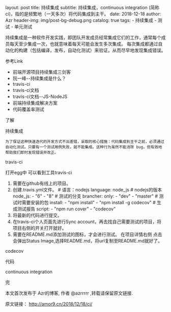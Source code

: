 layout:     post
title:      持续集成
subtitle:   持续集成，continuous integration (简称 ci)，指的是频繁地（一天多次）将代码集成到主干。
date:      2018-12-18
author:     Azr
header-img: img/post-bg-debug.png
catalog: true
tags:
    - 持续集成
    - 测试
    - 单元测试


持续集成是一种软件开发实践，即团队开发成员经常集成它们的工作，通常每个成员每天至少集成一次，也就意味着每天可能会发生多次集成。 每次集成都通过自动化的构建（包括编译，发布，自动化测试）来验证，从而尽早地发现集成错误。

参考Link

- 前端开源项目持续集成三剑客
- 阮一峰--持续集成是什么？
- travis-ci
- travis-ci文档
- travis-ci文档--JS-NodeJS
- 前端持续集成解决方案
- 代码覆盖率测试

了解

持续集成

	为了保证这种快速迭代的开发方式不出差错，采取的核心措施：代码集成到主干之前，必须通过自动化测试。只要有一个测试用例失败，就不能集成。这种行为虽然不能消除 bug，但有效地帮助我们即时发现错误并改正。

travis-ci

打开egg中 可以看到工具travis-ci

1. 需要在github有线上的项目。
2. 创建.travis.yml文件。
       # 语言：nodejs
       language: node_js
       # nodejs的版本
       node_js:
         - "6"
         - "8"
       # 测试的分支
       brancher:
         only:
           - "dev"
           - "master"
       # 测试时需要安装的包
       install:
         - "npm install"
         - "npm install -g codecov"
       # 生成测试报告
       script:
         - "npm run cover"
         - "codecov"
3. 将最新的代码进行提交。
4. 在travis-ci个人页面先进行Sync account，再去找自己需要测试的项目，将项目右侧的开关打开就好。
5. 需要在README.md添加测试的图标，才会进行测试。 
   在项目详情右侧 点击会弹出Status Image,选择README.md，将url复制至README.md就好了。 

codecov

代码

continuous integration 

完

本文首次发布于 Azr的博客, 作者 @azrrrrr ,转载请保留原文链接.

原文链接： http://amor9.cn/2018/12/18/ci/


